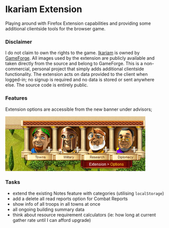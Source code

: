 Ikariam Extension
=================

Playing around with Firefox Extension capabilities and providing some additional clientside tools for the browser game.

### Disclaimer

I do not claim to own the rights to the game. [Ikariam](https://gameforge.com/play/ikariam) is owned by [GameForge](https://gameforge.com/). All images used by the extension are publicly available and taken directly from the source and belong to GameForge. This is a non-commercial, personal project that simply adds additional clientside functionality. The extension acts on data provided to the client when logged-in; no signup is required and no data is stored or sent anywhere else. The source code is entirely public.

### Features

Extension options are accessible from the new banner under advisors;

![Extension Options](https://github.com/CraicOverflow89/ikariam-firefox/blob/master/res/images/docs/optionsBanner.png "Extension Options")

### Tasks

 - extend the existing Notes feature with categories (utilising `localStorage`)
 - add a delete all read reports option for Combat Reports
 - show info of all troops in all towns at once
 - all ongoing building summary data
 - think about resource requirement calculators (ie: how long at current gather rate until I can afford upgrade)